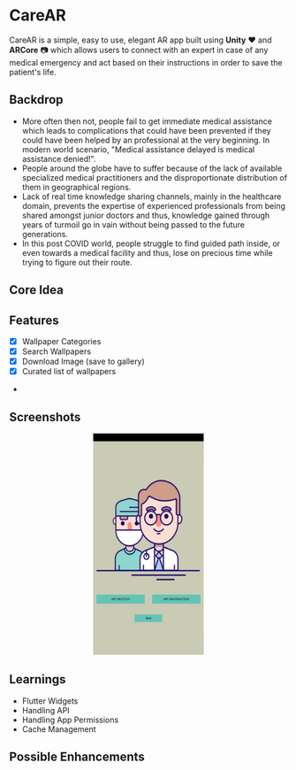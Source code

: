 # CareAR

CareAR is a simple, easy to use, elegant AR app built using **Unity** :heart: and **ARCore** :camera: which allows users to connect with an expert in case of any medical emergency and act based on their instructions in order to save the patient's life.

## Backdrop

- More often then not, people fail to get immediate medical assistance which leads to complications that could have been prevented if they could have been helped by an professional at the very beginning. In modern world scenario, "Medical assistance delayed is medical assistance denied!".
- People around the globe have to suffer because of the lack of available specialized medical practitioners and the disproportionate distribution of them in geographical regions.
- Lack of real time knowledge sharing channels, mainly in the healthcare domain, prevents the expertise of experienced professionals from being shared amongst junior doctors and thus, knowledge gained through years of turmoil go in vain without being passed to the future generations.
- In this post COVID world, people struggle to find guided path inside, or even towards a medical facility and thus, lose on precious time while trying to figure out their route. 

## Core Idea

## Features

- [x] Wallpaper Categories
- [x] Search Wallpapers
- [x] Download Image (save to gallery)
- [x] Curated list of wallpapers
- 
## Screenshots

<p align="center">
<img src="CareARHomePage.jpeg" height="400" width="200" alt="Screenshot" hspace="35"/> 
</p>


## Learnings

- Flutter Widgets
- Handling API
- Handling App Permissions
- Cache Management

## Possible Enhancements
